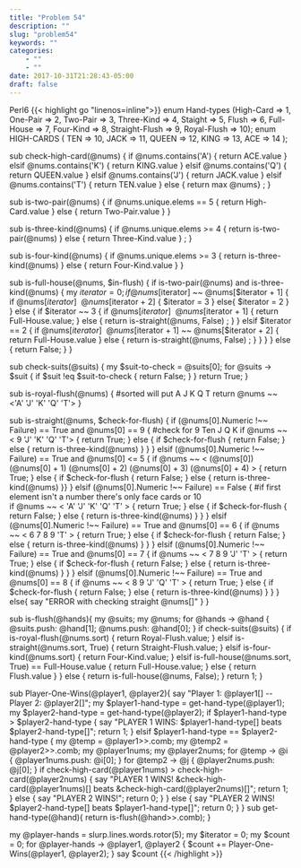 ```yaml
---
title: "Problem 54"
description: ""
slug: "problem54"
keywords: ""
categories: 
    - ""
    - ""
date: 2017-10-31T21:28:43-05:00
draft: false
---
```

Perl6
{{< highlight go  "linenos=inline">}}
enum Hand-types (High-Card => 1, One-Pair => 2, Two-Pair => 3, Three-Kind => 4, Staight => 5, Flush => 6, 
Full-House => 7, Four-Kind => 8, Straight-Flush => 9, Royal-Flush => 10);
enum HIGH-CARDS ( TEN => 10, JACK => 11, QUEEN => 12, KING => 13, ACE => 14 );

sub check-high-card(@nums) {
    if @nums.contains('A') { return ACE.value }
    elsif @nums.contains('K') { return KING.value }
    elsif @nums.contains('Q') { return QUEEN.value }
    elsif @nums.contains('J') { return JACK.value }
    elsif @nums.contains('T') { return TEN.value }
    else { return max @nums} ;
}

sub is-two-pair(@nums) {
    if @nums.unique.elems == 5 { return High-Card.value }
    else { return Two-Pair.value }
}

sub is-three-kind(@nums) {
    if @nums.unique.elems >= 4 { return is-two-pair(@nums)  }
    else { return Three-Kind.value } ;
}

sub is-four-kind(@nums) {
    if @nums.unique.elems >= 3 { return is-three-kind(@nums) }
    else { return Four-Kind.value }
}

sub is-full-house(@nums, $in-flush) {
    if is-two-pair(@nums) and is-three-kind(@nums) {
        my $iterator = 0;
        if @nums[$iterator] ~~ @nums[$iterator + 1] {
            if @nums[$iterator] ~~ @nums[$iterator + 2] {
                $iterator = 3
            }
            else{
                $iterator = 2
            } 
        } 
        else {
            if $iterator ~~ 3 {
                if @nums[$iterator] ~~ @nums[$iterator + 1] { return Full-House.value; }
                else { return is-straight(@nums, False) ; }
            }
            elsif $iterator == 2 {
                if @nums[$iterator] ~~ @nums[$iterator + 1] ~~ @nums[$iterator + 2] {
                    return Full-House.value
                }
                else { return is-straight(@nums, False) ; }
            }
        }
    }
    else { return False; }
}

sub check-suits(@suits) {
    my $suit-to-check = @suits[0];
    for @suits -> $suit {
        if $suit !eq $suit-to-check { return False; }
    }
    return True;
}

sub is-royal-flush(@nums) {
    #sorted will put A J K Q T
    return @nums ~~ <'A' 'J' 'K' 'Q' 'T'>
}

sub is-straight(@nums, $check-for-flush) {
    if (@nums[0].Numeric !~~ Failure) == True and @nums[0] == 9 {
        #check for 9 Ten J Q K
        if @nums ~~ < 9 'J' 'K' 'Q' 'T'> { return True; }
        else { if $check-for-flush { return False; } else { return is-three-kind(@nums) } }
    } 
    elsif (@nums[0].Numeric !~~ Failure) == True and @nums[0] <= 5 { 
        if @nums ~~ < (@nums[0]) (@nums[0] + 1) (@nums[0] + 2) (@nums[0] + 3) (@nums[0] + 4) > { return True; }
        else { if $check-for-flush { return False; } else { return is-three-kind(@nums) }}
    } 
    elsif (@nums[0].Numeric !~~ Failure) == False { #if first element isn't a number there's only face cards or 10  
        if @nums ~~ < 'A' 'J' 'K' 'Q' 'T' > { return True; }
        else { if $check-for-flush { return False; } else { return is-three-kind(@nums) } }
    }
    elsif (@nums[0].Numeric !~~ Failure) == True and @nums[0] == 6 {
        if @nums ~~ < 6 7 8 9 'T' > { return True; }
        else { if $check-for-flush { return False; } else { return is-three-kind(@nums) } }
    }
    elsif (@nums[0].Numeric !~~ Failure) == True and @nums[0] == 7 {
        if @nums ~~ < 7 8 9 'J' 'T' > { return True; }
        else { if $check-for-flush { return False; } else { return is-three-kind(@nums) } }
    }
    elsif (@nums[0].Numeric !~~ Failure) == True and @nums[0] == 8 {
        if @nums ~~ < 8 9 'J' 'Q' 'T' > { return True; }
        else { if $check-for-flush { return False; } else { return is-three-kind(@nums) } }
    }   
    else{
        say "ERROR with checking straight @nums[]"
    }
}

sub is-flush(@hands){
    my @suits;
    my @nums;
    for @hands -> @hand {
        @suits.push: @hand[1];
        @nums.push: @hand[0];
    }
    if check-suits(@suits) {
        if is-royal-flush(@nums.sort) { return Royal-Flush.value; }
        elsif is-straight(@nums.sort, True) { return Straight-Flush.value; }
        elsif is-four-kind(@nums.sort) { return Four-Kind.value; }
        elsif is-full-house(@nums.sort, True) == Full-House.value { return Full-House.value; }
        else { return Flush.value } 
    }
    else { return is-full-house(@nums, False); } 
    return 1;
}

sub Player-One-Wins(@player1, @player2){
    say "Player 1: @player1[] -- Player 2: @player2[]";
    my $player1-hand-type = get-hand-type(@player1);
    my $player2-hand-type = get-hand-type(@player2);
    if $player1-hand-type > $player2-hand-type {
        say "PLAYER 1 WINS: $player1-hand-type[] beats $player2-hand-type[]";
        return 1;
    } 
    elsif $player1-hand-type == $player2-hand-type {
        my @temp = @player1>>.comb;
        my @temp2 = @player2>>.comb;
        my @player1nums;
        my @player2nums;
        for @temp -> @i { @player1nums.push: @i[0]; }
        for @temp2 -> @j { @player2nums.push: @j[0]; }
        if check-high-card(@player1nums) > check-high-card(@player2nums) { say "PLAYER 1 WINS! &check-high-card(@player1nums)[] beats &check-high-card(@player2nums)[]"; return 1; }
        else { say "PLAYER 2 WINS!"; return 0; }
    }
    else { say "PLAYER 2 WINS! $player2-hand-type[] beats $player1-hand-type[]"; return 0; }
}
sub get-hand-type(@hand){
    return is-flush(@hand>>.comb);
}

my @player-hands = slurp.lines.words.rotor(5);
my $iterator = 0;
my $count = 0;
for @player-hands -> @player1, @player2 {
    $count += Player-One-Wins(@player1, @player2); 
}
say $count
{{< /highlight >}}
